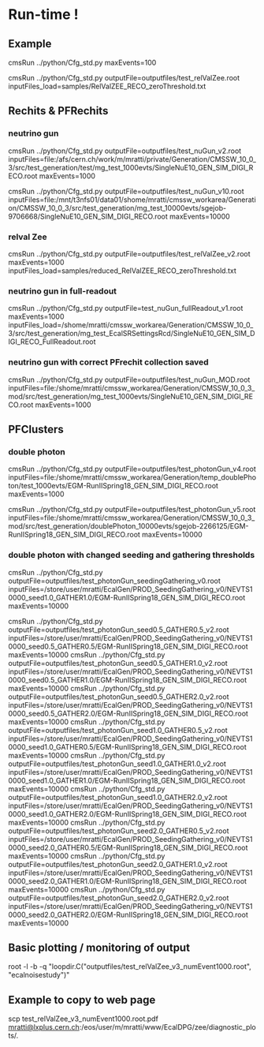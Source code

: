 # Run-time !

## Example
cmsRun ../python/Cfg_std.py maxEvents=100

cmsRun ../python/Cfg_std.py outputFile=outputfiles/test_relValZee.root inputFiles_load=samples/RelValZEE_RECO_zeroThreshold.txt


## Rechits & PFRechits

### neutrino gun
cmsRun ../python/Cfg_std.py outputFile=outputfiles/test_nuGun_v2.root inputFiles=file:/afs/cern.ch/work/m/mratti/private/Generation/CMSSW_10_0_3/src/test_generation/test/mg_test_1000evts/SingleNuE10_GEN_SIM_DIGI_RECO.root maxEvents=1000

cmsRun ../python/Cfg_std.py outputFile=outputfiles/test_nuGun_v10.root inputFiles=file:/mnt/t3nfs01/data01/shome/mratti/cmssw_workarea/Generation/CMSSW_10_0_3/src/test_generation/mg_test_10000evts/sgejob-9706668/SingleNuE10_GEN_SIM_DIGI_RECO.root maxEvents=10000

### relval Zee
cmsRun ../python/Cfg_std.py outputFile=outputfiles/test_relValZee_v2.root maxEvents=1000 inputFiles_load=samples/reduced_RelValZEE_RECO_zeroThreshold.txt

### neutrino gun in full-readout 
cmsRun ../python/Cfg_std.py outputFile=test_nuGun_fullReadout_v1.root maxEvents=1000 inputFiles_load=/shome/mratti/cmssw_workarea/Generation/CMSSW_10_0_3/src/test_generation/mg_test_EcalSRSettingsRcd/SingleNuE10_GEN_SIM_DIGI_RECO_FullReadout.root 

### neutrino gun with correct PFrechit collection saved 
cmsRun ../python/Cfg_std.py outputFile=outputfiles/test_nuGun_MOD.root inputFiles=file:/shome/mratti/cmssw_workarea/Generation/CMSSW_10_0_3_mod/src/test_generation/mg_test_1000evts/SingleNuE10_GEN_SIM_DIGI_RECO.root maxEvents=1000 

## PFClusters

### double photon 
cmsRun ../python/Cfg_std.py outputFile=outputfiles/test_photonGun_v4.root inputFiles=file:/shome/mratti/cmssw_workarea/Generation/temp_doublePhoton/test_1000evts/EGM-RunIISpring18_GEN_SIM_DIGI_RECO.root maxEvents=1000

cmsRun ../python/Cfg_std.py outputFile=outputfiles/test_photonGun_v5.root inputFiles=file:/shome/mratti/cmssw_workarea/Generation/CMSSW_10_0_3_mod/src/test_generation/doublePhoton_10000evts/sgejob-2266125/EGM-RunIISpring18_GEN_SIM_DIGI_RECO.root maxEvents=10000

### double photon with changed seeding and gathering thresholds
cmsRun ../python/Cfg_std.py outputFile=outputfiles/test_photonGun_seedingGathering_v0.root  inputFiles=/store/user/mratti/EcalGen/PROD_SeedingGathering_v0/NEVTS10000_seed1.0_GATHER1.0/EGM-RunIISpring18_GEN_SIM_DIGI_RECO.root maxEvents=10000

cmsRun ../python/Cfg_std.py outputFile=outputfiles/test_photonGun_seed0.5_GATHER0.5_v2.root inputFiles=/store/user/mratti/EcalGen/PROD_SeedingGathering_v0/NEVTS10000_seed0.5_GATHER0.5/EGM-RunIISpring18_GEN_SIM_DIGI_RECO.root maxEvents=10000
cmsRun ../python/Cfg_std.py outputFile=outputfiles/test_photonGun_seed0.5_GATHER1.0_v2.root inputFiles=/store/user/mratti/EcalGen/PROD_SeedingGathering_v0/NEVTS10000_seed0.5_GATHER1.0/EGM-RunIISpring18_GEN_SIM_DIGI_RECO.root maxEvents=10000
cmsRun ../python/Cfg_std.py outputFile=outputfiles/test_photonGun_seed0.5_GATHER2.0_v2.root inputFiles=/store/user/mratti/EcalGen/PROD_SeedingGathering_v0/NEVTS10000_seed0.5_GATHER2.0/EGM-RunIISpring18_GEN_SIM_DIGI_RECO.root maxEvents=10000
cmsRun ../python/Cfg_std.py outputFile=outputfiles/test_photonGun_seed1.0_GATHER0.5_v2.root inputFiles=/store/user/mratti/EcalGen/PROD_SeedingGathering_v0/NEVTS10000_seed1.0_GATHER0.5/EGM-RunIISpring18_GEN_SIM_DIGI_RECO.root maxEvents=10000
cmsRun ../python/Cfg_std.py outputFile=outputfiles/test_photonGun_seed1.0_GATHER1.0_v2.root inputFiles=/store/user/mratti/EcalGen/PROD_SeedingGathering_v0/NEVTS10000_seed1.0_GATHER1.0/EGM-RunIISpring18_GEN_SIM_DIGI_RECO.root maxEvents=10000
cmsRun ../python/Cfg_std.py outputFile=outputfiles/test_photonGun_seed1.0_GATHER2.0_v2.root inputFiles=/store/user/mratti/EcalGen/PROD_SeedingGathering_v0/NEVTS10000_seed1.0_GATHER2.0/EGM-RunIISpring18_GEN_SIM_DIGI_RECO.root maxEvents=10000
cmsRun ../python/Cfg_std.py outputFile=outputfiles/test_photonGun_seed2.0_GATHER0.5_v2.root inputFiles=/store/user/mratti/EcalGen/PROD_SeedingGathering_v0/NEVTS10000_seed2.0_GATHER0.5/EGM-RunIISpring18_GEN_SIM_DIGI_RECO.root maxEvents=10000
cmsRun ../python/Cfg_std.py outputFile=outputfiles/test_photonGun_seed2.0_GATHER1.0_v2.root inputFiles=/store/user/mratti/EcalGen/PROD_SeedingGathering_v0/NEVTS10000_seed2.0_GATHER1.0/EGM-RunIISpring18_GEN_SIM_DIGI_RECO.root maxEvents=10000
cmsRun ../python/Cfg_std.py outputFile=outputfiles/test_photonGun_seed2.0_GATHER2.0_v2.root inputFiles=/store/user/mratti/EcalGen/PROD_SeedingGathering_v0/NEVTS10000_seed2.0_GATHER2.0/EGM-RunIISpring18_GEN_SIM_DIGI_RECO.root maxEvents=10000



## Basic plotting / monitoring of output 
root -l -b -q "loopdir.C(\"outputfiles/test_relValZee_v3_numEvent1000.root\", \"ecalnoisestudy\")"

## Example to copy to web page
scp test_relValZee_v3_numEvent1000.root.pdf mratti@lxplus.cern.ch:/eos/user/m/mratti/www/EcalDPG/zee/diagnostic_plots/.
